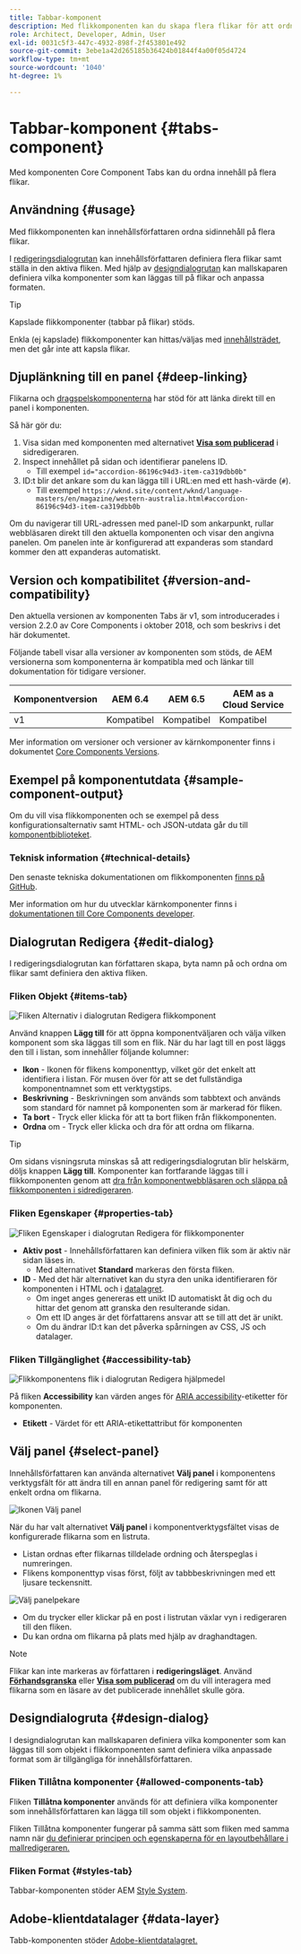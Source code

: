 ```yaml
---
title: Tabbar-komponent
description: Med flikkomponenten kan du skapa flera flikar för att ordna innehåll på en sida.
role: Architect, Developer, Admin, User
exl-id: 0031c5f3-447c-4932-898f-2f453801e492
source-git-commit: 3ebe1a42d265185b36424b01844f4a00f05d4724
workflow-type: tm+mt
source-wordcount: '1040'
ht-degree: 1%

---
```


# Tabbar-komponent {#tabs-component}

Med komponenten Core Component Tabs kan du ordna innehåll på flera flikar.

## Användning {#usage}

Med flikkomponenten kan innehållsförfattaren ordna sidinnehåll på flera flikar.

I [redigeringsdialogrutan](#edit-dialog) kan innehållsförfattaren definiera flera flikar samt ställa in den aktiva fliken. Med hjälp av [designdialogrutan](#design-dialog) kan mallskaparen definiera vilka komponenter som kan läggas till på flikar och anpassa formaten.

>[!TIP]
>
>Kapslade flikkomponenter (tabbar på flikar) stöds.
>
>Enkla (ej kapslade) flikkomponenter kan hittas/väljas med [innehållsträdet](https://docs.adobe.com/content/help/en/experience-manager-cloud-service/sites/authoring/fundamentals/environment-tools.html#content-tree), men det går inte att kapsla flikar.

## Djuplänkning till en panel {#deep-linking}

Flikarna och [dragspelskomponenterna](accordion.md) har stöd för att länka direkt till en panel i komponenten.

Så här gör du:

1. Visa sidan med komponenten med alternativet **[Visa som publicerad](https://docs.adobe.com/content/help/en/experience-manager-cloud-service/sites/authoring/fundamentals/editing-content.html#view-as-published)** i sidredigeraren.
1. Inspect innehållet på sidan och identifierar panelens ID.
   * Till exempel `id="accordion-86196c94d3-item-ca319dbb0b"`
1. ID:t blir det ankare som du kan lägga till i URL:en med ett hash-värde (`#`).
   * Till exempel `https://wknd.site/content/wknd/language-masters/en/magazine/western-australia.html#accordion-86196c94d3-item-ca319dbb0b`

Om du navigerar till URL-adressen med panel-ID som ankarpunkt, rullar webbläsaren direkt till den aktuella komponenten och visar den angivna panelen. Om panelen inte är konfigurerad att expanderas som standard kommer den att expanderas automatiskt.

## Version och kompatibilitet {#version-and-compatibility}

Den aktuella versionen av komponenten Tabs är v1, som introducerades i version 2.2.0 av Core Components i oktober 2018, och som beskrivs i det här dokumentet.

Följande tabell visar alla versioner av komponenten som stöds, de AEM versionerna som komponenterna är kompatibla med och länkar till dokumentation för tidigare versioner.

| Komponentversion | AEM 6.4 | AEM 6.5 | AEM as a Cloud Service |
|--- |--- |--- |---|
| v1 | Kompatibel | Kompatibel | Kompatibel |

Mer information om versioner och versioner av kärnkomponenter finns i dokumentet [Core Components Versions](/help/versions.md).

## Exempel på komponentutdata {#sample-component-output}

Om du vill visa flikkomponenten och se exempel på dess konfigurationsalternativ samt HTML- och JSON-utdata går du till [komponentbiblioteket](https://adobe.com/go/aem_cmp_library_tabs).

### Teknisk information {#technical-details}

Den senaste tekniska dokumentationen om flikkomponenten [finns på GitHub](https://adobe.com/go/aem_cmp_tech_tabs_v1).

Mer information om hur du utvecklar kärnkomponenter finns i [dokumentationen till Core Components developer](/help/developing/overview.md).

## Dialogrutan Redigera {#edit-dialog}

I redigeringsdialogrutan kan författaren skapa, byta namn på och ordna om flikar samt definiera den aktiva fliken.

### Fliken Objekt {#items-tab}

![Fliken Alternativ i dialogrutan Redigera flikkomponent](/help/assets/tabs-edit-items.png)

Använd knappen **Lägg till** för att öppna komponentväljaren och välja vilken komponent som ska läggas till som en flik. När du har lagt till en post läggs den till i listan, som innehåller följande kolumner:

* **Ikon**  - Ikonen för flikens komponenttyp, vilket gör det enkelt att identifiera i listan. För musen över för att se det fullständiga komponentnamnet som ett verktygstips.
* **Beskrivning**  - Beskrivningen som används som tabbtext och används som standard för namnet på komponenten som är markerad för fliken.
* **Ta bort**  - Tryck eller klicka för att ta bort fliken från flikkomponenten.
* **Ordna**  om - Tryck eller klicka och dra för att ordna om flikarna.

>[!TIP]
>
>Om sidans visningsruta minskas så att redigeringsdialogrutan blir helskärm, döljs knappen **Lägg till**. Komponenter kan fortfarande läggas till i flikkomponenten genom att [dra från komponentwebbläsaren och släppa på flikkomponenten i sidredigeraren](https://docs.adobe.com/content/help/en/experience-manager-cloud-service/sites/authoring/fundamentals/editing-content.html#inserting-a-component).

### Fliken Egenskaper {#properties-tab}

![Fliken Egenskaper i dialogrutan Redigera för flikkomponenter](/help/assets/tabs-edit-properties.png)

* **Aktiv post**  - Innehållsförfattaren kan definiera vilken flik som är aktiv när sidan läses in.
   * Med alternativet **Standard** markeras den första fliken.
* **ID**  - Med det här alternativet kan du styra den unika identifieraren för komponenten i HTML och i  [datalagret](/help/developing/data-layer/overview.md).
   * Om inget anges genereras ett unikt ID automatiskt åt dig och du hittar det genom att granska den resulterande sidan.
   * Om ett ID anges är det författarens ansvar att se till att det är unikt.
   * Om du ändrar ID:t kan det påverka spårningen av CSS, JS och datalager.

### Fliken Tillgänglighet {#accessibility-tab}

![Flikkomponentens flik i dialogrutan Redigera hjälpmedel](/help/assets/tabs-edit-accessibility.png)

På fliken **Accessibility** kan värden anges för [ARIA accessibility](https://www.w3.org/WAI/standards-guidelines/aria/)-etiketter för komponenten.

* **Etikett**  - Värdet för ett ARIA-etikettattribut för komponenten

## Välj panel {#select-panel}

Innehållsförfattaren kan använda alternativet **Välj panel** i komponentens verktygsfält för att ändra till en annan panel för redigering samt för att enkelt ordna om flikarna.

![Ikonen Välj panel](/help/assets/select-panel-icon.png)

När du har valt alternativet **Välj panel** i komponentverktygsfältet visas de konfigurerade flikarna som en listruta.

* Listan ordnas efter flikarnas tilldelade ordning och återspeglas i numreringen.
* Flikens komponenttyp visas först, följt av tabbbeskrivningen med ett ljusare teckensnitt.

![Välj panelpekare](/help/assets/select-panel-popover.png)

* Om du trycker eller klickar på en post i listrutan växlar vyn i redigeraren till den fliken.
* Du kan ordna om flikarna på plats med hjälp av draghandtagen.

>[!NOTE]
>
>Flikar kan inte markeras av författaren i **redigeringsläget**. Använd **[Förhandsgranska](https://docs.adobe.com/content/help/en/experience-manager-cloud-service/sites/authoring/fundamentals/editing-content.html#preview-mode)** eller **[Visa som publicerad](https://docs.adobe.com/content/help/en/experience-manager-cloud-service/sites/authoring/fundamentals/editing-content.html#view-as-published)** om du vill interagera med flikarna som en läsare av det publicerade innehållet skulle göra.

## Designdialogruta {#design-dialog}

I designdialogrutan kan mallskaparen definiera vilka komponenter som kan läggas till som objekt i flikkomponenten samt definiera vilka anpassade format som är tillgängliga för innehållsförfattaren.

### Fliken Tillåtna komponenter {#allowed-components-tab}

Fliken **Tillåtna komponenter** används för att definiera vilka komponenter som innehållsförfattaren kan lägga till som objekt i flikkomponenten.

Fliken Tillåtna komponenter fungerar på samma sätt som fliken med samma namn när [du definierar principen och egenskaperna för en layoutbehållare i mallredigeraren.](https://docs.adobe.com/content/help/en/experience-manager-cloud-service/sites/authoring/features/templates.html)

### Fliken Format {#styles-tab}

Tabbar-komponenten stöder AEM [Style System](/help/get-started/authoring.md#component-styling).

## Adobe-klientdatalager {#data-layer}

Tabb-komponenten stöder [Adobe-klientdatalagret.](/help/developing/data-layer/overview.md)
